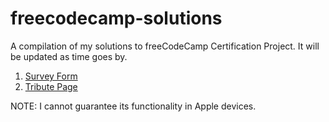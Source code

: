 # freecodecamp-solutions
A compilation of my solutions to freeCodeCamp Certification Project. It will be updated as time goes by.

1. [Survey Form](https://giraen.github.io/freecodecamp-solutions/Responsive%20Web%20Design/survey-form/survey-form.html)
2. [Tribute Page](https://giraen.github.io/freecodecamp-solutions/Responsive%20Web%20Design/tribute-page/tribute-page.html)

NOTE: I cannot guarantee its functionality in Apple devices.
